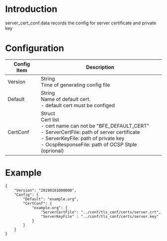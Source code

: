# Introduction

server_cert_conf.data records the config for server certificate and private key

# Configuration

| Config Item | Description                                                  |
| ----------- | ------------------------------------------------------------ |
| Version     | String<br>Time of generating config file                               |
| Default     | String<br>Name of default cert. <br>- default cert must be configed    |
| CertConf    | Struct<br>Cert list<br>- cert name can not be "BFE_DEFAULT_CERT"<br>- ServerCertFile: path of server certificate<br>- ServerKeyFile: path of private key<br>- OcspResponseFile: path of OCSP Stple (oprional) |

# Example
```
{
    "Version": "20190101000000",
    "Config": {
        "Default": "example.org",
        "CertConf": {
            "example.org": {
                "ServerCertFile": "../conf/tls_conf/certs/server.crt",
                "ServerKeyFile" : "../conf/tls_conf/certs/server.key"
            }
        }
    }
}
```
